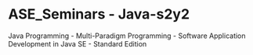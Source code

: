 # ASE_Seminars - Java-s2y2
Java Programming - Multi-Paradigm Programming - Software Application Development in Java SE - Standard Edition
